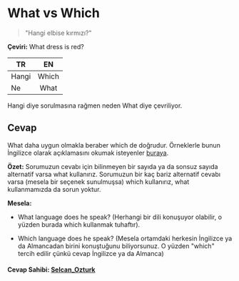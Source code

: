 # What vs Which

> "Hangi elbise kırmızı?"

**Çeviri:** What dress is red?

| TR    |  EN   |
| ----- | :---: |
| Hangi | Which |
| Ne    | What  |

Hangi diye sorulmasına rağmen neden What diye çevriliyor.

## Cevap

What daha uygun olmakla beraber which de doğrudur. Örneklerle bunun İngilizce olarak açıklamasını okumak isteyenler [buraya](http://www.pearsonlongman.com/ae/azar/grammar_ex/message_board/archive/articles/00052.htm).

**Özet:** Sorumuzun cevabı için bilinmeyen bir sayıda ya da sonsuz sayıda alternatif varsa what kullanırız. Sorumuzun bir kaç bariz alternatif cevabı varsa (mesela bir seçenek sunulmuşsa) which kullanırız, what kullanmamızda da sorun yoktur.

**Mesela:**

- What language does he speak? (Herhangi bir dili konuşuyor olabilir, o yüzden burada which kullanmak tuhaftır).

- Which language does he speak? (Mesela ortamdaki herkesin İngilizce ya da Almancadan birini konuştuğunu biliyorsunuz. O yüzden "which" tercih edilir çünkü cevap İngilizce ya da Almanca)

#### Cevap Sahibi: [Selcan_Ozturk](https://www.duolingo.com/Selcen_Ozturk)
